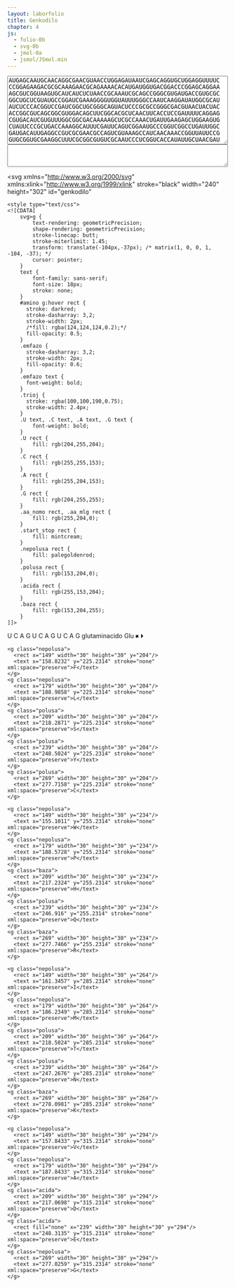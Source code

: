 ```yaml
---
layout: laborfolio
title: Genkodilo
chapter: 4
js:
  - folio-0b
  - svg-0b
  - jmol-0a
  - jsmol/JSmol.min
---
```


<!-- % https://en.wikipedia.org/wiki/DNA_and_RNA_codon_tables -->

<script>
  const kodonoj=[
  ['UAG','⏹','','fino'],
  ['UGA','⏹','','fino'],
  ['UAA','⏹','','fino'],
  ['AUG','⏵','','starto'],
  ['UUU','F','Phe','fenilalanino'],
  ['UUC','F','Phe','fenilalanino'],
  ['UUA','L','Leu','leŭcino'],
  ['UUG','L','Leu','leŭcino'],
  ['CUU','L','Leu','leŭcino'],
  ['CUC','L','Leu','leŭcino'],
  ['CUA','L','Leu','leŭcino'],
  ['CUG','L','Leu','leŭcino'],
  ['AUU','I','Ile','izoleŭcino'],
  ['AUC','I','Ile','izoleŭcino'],
  ['AUA','I','Ile','izoleŭcino'],
  ['AUG','M','Met','metionino'],
  ['GUU','V','Val','valino'],
  ['GUC','V','Val','valino'],
  ['GUA','V','Val','valino'],
  ['GUG','V','Val','valino'],
  ['UCU','S','Ser','serino'],
  ['UCC','S','Ser','serino'],
  ['UCA','S','Ser','serino'],
  ['UCG','S','Ser','serino'],
  ['CCU','P','Pro','prolino'],
  ['CCC','P','Pro','prolino'],
  ['CCA','P','Pro','prolino'],
  ['CCG','P','Pro','prolino'],
  ['ACU','T','Thr','treonino'],
  ['ACC','T','Thr','treonino'],
  ['ACA','T','Thr','treonino'],
  ['ACG','T','Thr','treonino'],
  ['GCU','A','Ala','alanino'],
  ['GCC','A','Ala','alanino'],
  ['GCA','A','Ala','alanino'],
  ['GCG','A','Ala','alanino'],
  ['UAU','Y','Tyr','tirozino'],
  ['UAC','Y','Tyr','tirozino'],
  ['CAU','H','His','histidino'],
  ['CAC','H','His','histidino'],
  ['CAA','Q','Gln','glutamino'],
  ['CAG','Q','Gln','glutamino'],
  ['AAU','N','Asn','asparagino'],
  ['AAC','N','Asn','asparagino'],
  ['AAA','K','Lys','lizino'],
  ['AAG','K','Lys','lizino'],
  ['GAU','D','Asp','asparaginacido'],
  ['GAC','D','Asp','asparaginacido'],
  ['GAA','E','Glu','glutaminacido'],
  ['GAG','E','Glu','glutaminacido'],
  ['UGU','C','Cys','cisteino'],
  ['UGC','C','Cys','cisteino'],
  ['UGG','W','Trp','triptofano'],
  ['CGU','R','Arg','arginino'],
  ['CGC','R','Arg','arginino'],
  ['CGA','R','Arg','arginino'],
  ['CGG','R','Arg','arginino'],
  ['AGU','S','Ser','serino'],
  ['AGC','S','Ser','serino'],
  ['AGA','R','Arg','arginino'],
  ['AGG','R','Arg','arginino'],
  ['GGU','G','Gly','glicino'],
  ['GGC','G','Gly','glicino'],
  ['GGA','G','Gly','glicino'],
  ['GGG','G','Gly','glicino']
  ];


  JsPath = '../assets/js/jsmol/';
  Files = {
    alanino: "alanino_CID_5950.sdf",
    arginino: "arginino_CID_6322.sdf",
    asparagino: "asparagino_CID_6267.sdf",
    aspartato: "aspartato_CID_5960.sdf",
    cisteino: "cisteino_CID_5862.sdf",
    glutamino: "glutamino_CID_5961.sdf",
    glutamato: "glutamato_CID_33032.sdf",
    glicino: "glicino_CID_750.sdf",
    histidino: "histidino_CID_6274.sdf",
    fenilalanino: "fenilalanino_CID_6140.sdf",
    izoleŭcino: "izoleucino_CID_791.sdf",
    leŭcino: "leucino_CID_6106.sdf",
    lizino: "lizino_CID_866.sdf",
    starto: "metionino_CID_6137.sdf",
    metionino: "metionino_CID_6137.sdf",
    prolino: "prolino_CID_145742.sdf",
    serino: "serino_CID_5951.sdf",
    treonino: "treonino_CID_6288.sdf",
    triptofano: "triptofano_CID_6305.sdf",
    tirozino: "tirozino_CID_6057.sdf",
    valino: "valino_CID_6287.sdf"
  };

  let jmol_ref;
  lanĉe(()=>{
    jmol_ref = jmol_div("jmol_aminacido",
        "inc/"+Files["metionino"],
        300,200,
        (app) => { Jmol.script(app,
        'set antialiasDisplay ON'
        )}
    );
  });


  function kodon_mlg(L) {
    for (let k of kodonoj) {
      if ( k[1] == L ) return k.slice(2);
    }
  }

  function kodon_amino(kod) {
    for (let k of kodonoj) {
      if ( k[0] == kod ) return k;
    }
  }

  function kodon_trioj(L) {
    let tj = [];
    for (let k of kodonoj) {
      if ( k[1] == L ) tj.push(k[0]);
    }
    return tj;
  }

  function starto() {
    const k1 = document.getElementById("k1");
    const k2 = document.getElementById("k2");
    const k3 = document.getElementById("k3");

    nukle_emfazo(k1,k1.querySelector(".A"));
    nukle_emfazo(k2,k2.querySelector(".U"));
    nukle_emfazo(k3,k3.querySelector(".G"));

    const t = trio('A','U','G');
    const trioj = document.getElementById("trioj");
    SVG.malplenigu(trioj);
    SVG.aldonu(trioj,t);
  }

  function trio(k1,k2,k3) {
    const px = {
      U: 178, C: 178+30, A:178+60, G: 178+90
    };
    const py = [67,105,142];

    const g = SVG.grupo('',"trio");
    const c1 = SVG.cirklo(px[k1],py[0],1.67);
    const c2 = SVG.cirklo(px[k2],py[1],1.67);
    const c3 = SVG.cirklo(px[k3],py[2],1.67);
    const p = SVG.pado(`M${px[k1]} ${py[0]}L${px[k2]} ${py[1]}L${px[k3]} ${py[2]}`);
    SVG.atributoj(p,{fill: 'none'});
    
    SVG.aldonu(g,c1,c2,c3,p);
    return g;
  }

  function amino_elekto(event) {      
        const a = event.target;
        if (a.id=="amino") return; // ne permesu elekti la tuton, nur unopajn kvadratojn!
        const g = a.tagName == "g"? a : a.closest("g");

        amino_emfazo(g);
        document.querySelectorAll("#k1 g,#k2 g,#k3 g")
          .forEach((el) => {el.classList.remove("emfazo")});
        amino_trioj(g.textContent.trim());
  }

  function amino_trioj(L) {
    const tj = kodon_trioj(L);

    const trioj = document.getElementById("trioj");
    SVG.malplenigu(trioj);

    for (const t of tj) {
      const T = trio(...t.split(''));
      SVG.aldonu(trioj,T);
    }
  }

  function amino_emfazo(g) {
        // emfazu
        const amino = document.getElementById("amino");
        amino.querySelectorAll("g").forEach((el) => {el.classList.remove("emfazo")});
        g.classList.add("emfazo");

        // montru nomon kaj mlg de aminacido
        const kodilo = document.getElementById("genkodilo");
        const L = g.textContent.trim();
        // kiu kodono?
        const kodon = kodon_mlg(L);
        const aa_nomo = kodilo.querySelector("#nomo_mlg .aa_nomo text");
        const aa_mlg = kodilo.querySelector("#nomo_mlg .aa_mlg text");
        aa_nomo.textContent=kodon[1];
        aa_mlg.textContent=kodon[0];
  }

  function nukle_elekto(event) {
        const a = event.target;
        if (a.id=="k1" || a.id=="k2" || a.id=="k3") return; // ne permesu elekti la tuton, nur unopajn kvadratojn!
        const g = a.tagName == "g"? a : a.closest("g");
        // emfazu
        const kg = event.currentTarget;
        nukle_emfazo(kg,g);
  }

  function nukle_emfazo(kg,g) {
        kg.querySelectorAll("g").forEach((el) => {el.classList.remove("emfazo")});
        g.classList.add("emfazo");

        // trovu la aminacidon, kiu estas aktuale kodita per la kodonoj
        const k1 = document.querySelector("#k1 .emfazo");
        const k2 = document.querySelector("#k2 .emfazo");
        const k3 = document.querySelector("#k3 .emfazo");
        const kod = k1 && k2 && k3? k1.textContent.trim() + k2.textContent.trim() + k3.textContent.trim() : '';

        if (kod) {
          const kodon = kodon_amino(kod);
          const L = kodon[1];
          // serĉu la SVG-grupon kun tiu litero...
          let ag;
          const amino = document.getElementById("amino");
          amino.childNodes.forEach((el) => {
            if (el.textContent.trim() == L) ag=el;
          })
          amino_emfazo(ag);
          nukle_trio(...kod.split(''));

          // montru 3d-modelon
          const k3 = kodon[3];
          // PLIBONIGU: ŝargu nur kiam efektive ŝanĝiĝas la aminacido/dosiero!
          if (Files[k3]) {
            const dosiero = "inc/"+Files[k3];
            console.log(`ŝargas ${dosiero}...`);
            Jmol.script(jmol_ref, 
              `load ${dosiero};`);
          }
        }

  }

  function nukle_trio(k1,k2,k3) {
      const t = trio(k1,k2,k3);
      const trioj = document.getElementById("trioj");
      SVG.malplenigu(trioj);
      SVG.aldonu(trioj,t);
  }

  lanĉe (() => {
    let t = ĝi("#genkodo").textContent.replace(/\s/g,'');
    let i = 3;
    while (i<t.length) {
      //const sep = (i%36 == 0)? "\n":" ";
      const sep = " ";
      t = t.slice(0,i) + sep + t.slice(i);
      i +=4;
    }
    ĝi("#genkodo").textContent = t;

    document.getElementById("amino").addEventListener("click",amino_elekto);
    document.getElementById("k1").addEventListener("click",nukle_elekto);
    document.getElementById("k2").addEventListener("click",nukle_elekto);
    document.getElementById("k3").addEventListener("click",nukle_elekto);
    starto();
  });

</script>


<div>
<!-- https://www.genome.jp/entry/enr:H650_03215 -->
<textarea id="genkodo" cols="60" rows="10">
AUGAGCAAUGCAACAGGCGAACGUAACCUGGAGAUAAUCGAGCAGGUGCUGGAGGUUUUC
CCGGAGAAGACGCGCAAAGAACGCAGAAAACACAUGAUGGUGACGGACCCGGAGCAGGAA
AGCGUCGGUAAGUGCAUCAUCUCUAACCGCAAAUCGCAGCCGGGCGUGAUGACCGUGCGC
GGCUGCUCGUAUGCCGGAUCGAAAGGGGUGGUAUUUGGGCCAAUCAAGGAUAUGGCGCAU
AUCUCCCACGGUCCGAUCGGCUGCGGGCAGUACUCCCGCGCCGGGCGACGUAACUACUAC
ACCGGCGUCAGCGGCGUGGACAGCUUCGGCACGCUCAACUUCACCUCCGAUUUUCAGGAG
CGUGACAUCGUGUUUGGCGGCGACAAAAAGCUCGCCAAACUGAUUGAAGAGCUGGAAGUG
CUAUUCCCGCUGACCAAAGGCAUUUCGAUUCAGUCGGAAUGCCCGGUCGGCCUGAUUGGC
GAUGACAUUGAGGCCGUCGCGAACGCCAGUCGUAAAGCCAUCAACAAACCGGUUAUUCCG
GUGCGGUGCGAAGGCUUUCGCGGCGUGUCGCAAUCCCUCGGUCACCAUAUUGCUAACGAU
GUGAUCCGCGACUGGGUGCUGGAGAACCGCGAAGGCAAACCGUUCGAAUCCACCCCUUAC
GAUGUGGCGAUCAUCGGCGAUUACAACAUCGGCGGCGAUGCCUGGGCUUCGCGCAUUUUG
CUCGAAGAGAUGGGCUUGCGGGUGGUGGCGCAAUGGUCCGGCGACGGUACGCUGGUGGAG
AUGGAGAACACGCCGUUCGUCAAACUCAACCUGGUGCACUGCUACCGCUCAAUGAACUAC
AUCUCGCGCCAUAUGGAGGAGAAGCACGGUAUUCCGUGGAUGGAAUACAACUUCUUUGGC
CCGACGAAAAUUGCGGAAUCGCUGCGCAAAAUCGCCGACCAGUUUGACGACACCAUUCGC
GCCAACGCCGAAGCGGUGAUCGCCCGAUACCAGGCGCAGAACGACGCCAUUAUCGCCAAA
UAUCGCCCACGUCUGGAGGGUCGCAAGGUGCUGCUUUAUAUGGGCGGGUUGCGUCCGCGC
CAUGUGAUUGGCGCCUAUGAAGACCUGGGAAUGGAGAUCAUCGCAGCCGGUUAUGAGUUC
GCUCAUAACGAUGAUUACGACCGCACCCUGCCGGAUCUGAAAGAGGGCACGCUGCUGUUU
GAUGAUGCCAGCAGCUAUGAGCUGGAGGCAUUCGUCAACGCGCUGAAACCGGAUCUCAUC
GGUUCCGGCAUCAAAGAGAAGUACAUCUUUCAGAAAAUGGGCGUGCCGUUUCGCCAGAUG
CACUCCUGGGAUUACUCCGGCCCGUACCACGGCUAUGACGGCUUCGCCAUCUUCGCCCGC
GAUAUGGAUAUGACGCUCAACAACCCCGCGUGGGGCCAGUUGACCGCGCCGUGGCUGAAA
UCCGCCUGA</textarea>
<textarea id="aminacidoj" cols="60" rows="3"></textarea>
<!--
MSNAUGERNLEIIEQVLEVFPEKURKERRKHMMVUDPEQESVGKCIISNRKSQPGVMUVR
GCSYAGSKGVVFGPIKDMAHISHGPIGCGQYSRAGRRNYYUGVSGVDSFGULNFUSDFQE
RDIVFGGDKKLAKLIEELEVLFPLUKGISIQSECPVGLIGDDIEAVANASRKAINKPVIP
VRCEGFRGVSQSLGHHIANDVIRDWVLENREGKPFESUPYDVAIIGDYNIGGDAWASRIL
LEEMGLRVVAQWSGDGULVEMENUPFVKLNLVHCYRSMNYISRHMEEKHGIPWMEYNFFG
PUKIAESLRKIADQFDDUIRANAEAVIARYQAQNDAIIAKYRPRLEGRKVLLYMGGLRPR
HVIGAYEDLGMEIIAAGYEFAHNDDYDRULPDLKEGULLFDDASSYELEAFVNALKPDLI
GSGIKEKYIFQKMGVPFRQMHSWDYSGPYHGYDGFAIFARDMDMULNNPAWGQLUAPWLK
SA -->
</div>

<svg xmlns="http://www.w3.org/2000/svg" 
    xmlns:xlink="http://www.w3.org/1999/xlink" 
    stroke="black" 
    width="240" height="302"
    id="genkodilo"
>


    <style type="text/css">
    <![CDATA[
        svg>g {
            text-rendering: geometricPrecision;
            shape-rendering: geometricPrecision;
            stroke-linecap: butt;
            stroke-miterlimit: 1.45;
            transform: translate(-104px,-37px); /* matrix(1, 0, 0, 1, -104, -37); */
            cursor: pointer;
        }
        text {
            font-family: sans-serif;
            font-size: 18px;
            stroke: none;
        }
        #amino g:hover rect {
          stroke: darkred;
          stroke-dasharray: 3,2;
          stroke-width: 2px;
          /*fill: rgba(124,124,124,0.2);*/
          fill-opacity: 0.5;
        }
        .emfazo {
          stroke-dasharray: 3,2;
          stroke-width: 2px;
          fill-opacity: 0.6;
        }
        .emfazo text {
          font-weight: bold;
        } 
        .trioj {
          stroke: rgba(100,100,190,0.75);
          stroke-width: 2.4px;
        }
        .U text, .C text, .A text, .G text {
            font-weight: bold;
        }
        .U rect {
            fill: rgb(204,255,204);            
        } 
        .C rect {
            fill: rgb(255,255,153);
        }
        .A rect {
            fill: rgb(255,204,153);
        }
        .G rect {
            fill: rgb(204,255,255);
        }
        .aa_nomo rect, .aa_mlg rect {
            fill: rgb(255,204,0);
        }
        .start_stop rect {
            fill: mintcream;
        }
        .nepolusa rect {
            fill: palegoldenrod;
        }
        .polusa rect {
            fill: rgb(153,204,0);
        }
        .acida rect {
            fill: rgb(255,153,204);
        }
        .baza rect {
            fill: rgb(153,204,255);
        }
    ]]>
  </style> 

  <!--
    <g fill="none">
      <rect x="104" width="240" height="302" y="37" stroke="none"/>
    </g>
    -->

  <g id="k1">
    <g class="U">
      <rect x="163" width="30" height="30" y="52"/>
      <text x="170.6919" y="73.2314">U</text>
    </g>
    <g class="C">
      <rect x="193" width="30" height="30" y="52"/>
      <text x="201.395" y="73.2314">C</text>
    </g>
    <g class="A">
      <rect x="223" width="30" height="30" y="52"/>
      <text x="231.0347" y="73.2314">A</text>
    </g>
    <g class="G">
      <rect x="253" width="30" height="30" y="52"/>
      <text x="260.6128" y="73.2314">G</text>
    </g>
  </g>

  <g id="k2">
    <g class="U">
      <rect x="163" width="30" height="30" y="90"/>
      <text x="170.6919" y="111.2314">U</text>
    </g>
    <g class="C">
      <rect x="193" width="30" height="30" y="90"/>
      <text x="201.395" y="111.2314">C</text>
    </g>
    <g class="A">
      <rect x="223" width="30" height="30" y="90"/>
      <text x="231.0347" y="111.2314">A</text>
    </g>
    <g class="G">
      <rect x="253" width="30" height="30" y="90"/>
      <text x="260.6128" y="111.2314">G</text>
    </g>
  </g>

  <g id="k3">
    <g class="U">
      <rect x="163" width="30" height="30" y="128"/>
      <text x="170.6919" y="149.2314">U</text>
    </g>
    <g class="C">
      <rect x="193" width="30" height="30" y="128"/>
      <text x="201.395" y="149.2314">C</text>
    </g>
    <g class="A">
      <rect x="223" width="30" height="30" y="128"/>
      <text x="231.0347" y="149.2314">A</text>
    </g>
    <g class="G">
      <rect x="253" width="30" height="30" y="128"/>
      <text x="260.6128" y="149.2314">G</text>
    </g>
  </g>

  <g id="trioj" class="trioj">
  </g>

  <g id="nomo_mlg">
    <g class="aa_nomo">
      <rect x="119" y="166" width="150" rx="4" ry="4" height="30"/>
      <text x="129.8838" y="187.2314" stroke="none" xml:space="preserve">glutaminacido</text>
    </g>
    <g class="aa_mlg">
      <rect x="269" y="166" width="60" rx="4" ry="4" height="30"/>
      <text x="283.8213" y="187.2314" stroke="none" xml:space="preserve">Glu</text>
    </g>
  </g>

  <g id="amino">
    <g class="start_stop">
      <rect x="299" width="30" height="30" y="204"/>
      <text x="306.7578" y="225.2314" stroke="none" xml:space="preserve">⏹</text>
    </g>
    <g class="start_stop">
      <rect x="119" width="30" height="30" y="204"/>
      <text x="126.7578" y="225.2314" stroke="none" xml:space="preserve">⏵</text>
    </g>

    <g class="nepolusa">
      <rect x="149" width="30" height="30" y="204"/>
      <text x="158.8232" y="225.2314" stroke="none" xml:space="preserve">F</text>
    </g>
    <g class="nepolusa">
      <rect x="179" width="30" height="30" y="204"/>
      <text x="188.9858" y="225.2314" stroke="none" xml:space="preserve">L</text>
    </g>
    <g class="polusa">
      <rect x="209" width="30" height="30" y="204"/>
      <text x="218.2871" y="225.2314" stroke="none" xml:space="preserve">S</text>
    </g>
    <g class="polusa">
      <rect x="239" width="30" height="30" y="204"/>
      <text x="248.5024" y="225.2314" stroke="none" xml:space="preserve">Y</text>
    </g>
    <g class="polusa">
      <rect x="269" width="30" height="30" y="204"/>
      <text x="277.7158" y="225.2314" stroke="none" xml:space="preserve">C</text>
    </g>

    <g class="nepolusa">
      <rect x="149" width="30" height="30" y="234"/>
      <text x="155.1011" y="255.2314" stroke="none" xml:space="preserve">W</text>
    </g>
    <g class="nepolusa">
      <rect x="179" width="30" height="30" y="234"/>
      <text x="188.5728" y="255.2314" stroke="none" xml:space="preserve">P</text>
    </g>
    <g class="baza">
      <rect x="209" width="30" height="30" y="234"/>
      <text x="217.2324" y="255.2314" stroke="none" xml:space="preserve">H</text>
    </g>
    <g class="polusa">
      <rect x="239" width="30" height="30" y="234"/>
      <text x="246.916" y="255.2314" stroke="none" xml:space="preserve">Q</text>
    </g>
    <g class="baza">
      <rect x="269" width="30" height="30" y="234"/>
      <text x="277.7466" y="255.2314" stroke="none" xml:space="preserve">R</text>
    </g>

    <g class="nepolusa">
      <rect x="149" width="30" height="30" y="264"/>
      <text x="161.3457" y="285.2314" stroke="none" xml:space="preserve">I</text>
    </g>
    <g class="nepolusa">
      <rect x="179" width="30" height="30" y="264"/>
      <text x="186.2349" y="285.2314" stroke="none" xml:space="preserve">M</text>
    </g>
    <g class="polusa">
      <rect x="209" width="30" height="30" y="264"/>
      <text x="218.5024" y="285.2314" stroke="none" xml:space="preserve">T</text>
    </g>
    <g class="polusa">
      <rect x="239" width="30" height="30" y="264"/>
      <text x="247.2676" y="285.2314" stroke="none" xml:space="preserve">N</text>
    </g>
    <g class="baza">
      <rect x="269" width="30" height="30" y="264"/>
      <text x="278.0981" y="285.2314" stroke="none" xml:space="preserve">K</text>
    </g>

    <g class="nepolusa">
      <rect x="149" width="30" height="30" y="294"/>
      <text x="157.8433" y="315.2314" stroke="none" xml:space="preserve">V</text>
    </g>
    <g class="nepolusa">
      <rect x="179" width="30" height="30" y="294"/>
      <text x="187.8433" y="315.2314" stroke="none" xml:space="preserve">A</text>
    </g>
    <g class="acida">
      <rect x="209" width="30" height="30" y="294"/>
      <text x="217.0698" y="315.2314" stroke="none" xml:space="preserve">D</text>
    </g>
    <g class="acida">
      <rect fill="none" x="239" width="30" height="30" y="294"/>
      <text x="248.3135" y="315.2314" stroke="none" xml:space="preserve">E</text>
    </g>
    <g class="nepolusa">
      <rect x="269" width="30" height="30" y="294"/>
      <text x="277.0259" y="315.2314" stroke="none" xml:space="preserve">G</text>
    </g>
  </g>
</svg>

<div id="jmol_aminacido"></div>
